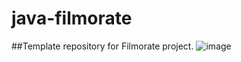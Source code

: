 # java-filmorate
##Template repository for Filmorate project.
![image](https://user-images.githubusercontent.com/69341606/224351211-3e4f2edb-0c29-4caf-b3ac-240c83396120.png)
